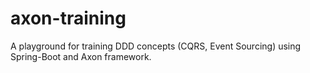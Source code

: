 # axon-training
A playground for training DDD concepts (CQRS, Event Sourcing) using Spring-Boot and Axon framework.
